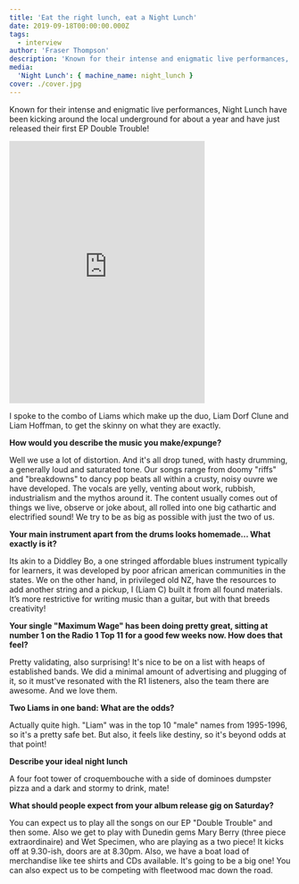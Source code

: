 ```yaml
---
title: 'Eat the right lunch, eat a Night Lunch'
date: 2019-09-18T00:00:00.000Z
tags:
  - interview
author: 'Fraser Thompson'
description: 'Known for their intense and enigmatic live performances, Night Lunch have been kicking around the local underground for about a year and have just released their first EP Double Trouble!'
media:
  'Night Lunch': { machine_name: night_lunch }
cover: ./cover.jpg
---
```


Known for their intense and enigmatic live performances, Night Lunch have been kicking around the local underground for about a year and have just released their first EP Double Trouble!

<iframe style="border: 0; width: 350px; height: 470px;" src="https://bandcamp.com/EmbeddedPlayer/album=4266599224/size=large/bgcol=ffffff/linkcol=0687f5/tracklist=false/transparent=true/" seamless><a href="http://nightlunch666.bandcamp.com/album/double-trouble">Double Trouble! by Night Lunch</a></iframe>

I spoke to the combo of Liams which make up the duo, Liam Dorf Clune and Liam Hoffman, to get the skinny on what they are exactly.

**How would you describe the music you make/expunge?**

Well we use a lot of distortion. And it's all drop tuned, with hasty drumming, a generally loud and saturated tone. Our songs range from doomy "riffs" and "breakdowns" to dancy pop beats all within a crusty, noisy ouvre we have developed. The vocals are yelly, venting about work, rubbish, industrialism and the mythos around it. The content usually comes out of things we live, observe or joke about, all rolled into one big cathartic and electrified sound! We try to be as big as possible with just the two of us.

**Your main instrument apart from the drums looks homemade... What exactly is it?**

Its akin to a Diddley Bo, a one stringed affordable blues instrument typically for learners, it was developed by poor african american communities in the states. We on the other hand, in privileged old NZ, have the resources to add another string and a pickup, I (Liam C) built it from all found materials. It’s more restrictive for writing music than a guitar, but with that breeds creativity!

**Your single "Maximum Wage" has been doing pretty great, sitting at number 1 on the Radio 1 Top 11 for a good few weeks now. How does that feel?**

Pretty validating, also surprising! It's nice to be on a list with heaps of established bands. We did a minimal amount of advertising and plugging of it, so it must've resonated with the R1 listeners, also the team there are awesome. And we love them.

**Two Liams in one band: What are the odds?**

Actually quite high. "Liam" was in the top 10 "male" names from 1995-1996, so it's a pretty safe bet. But also, it feels like destiny, so it's beyond odds at that point!

**Describe your ideal night lunch**

A four foot tower of croquembouche with a side of dominoes dumpster pizza and a dark and stormy to drink, mate!

**What should people expect from your album release gig on Saturday?**

You can expect us to play all the songs on our EP "Double Trouble" and then some. Also we get to play with Dunedin gems Mary Berry (three piece extraordinaire) and Wet Specimen, who are playing as a two piece! It kicks off at 9.30-ish, doors are at 8.30pm. Also, we have a boat load of merchandise like tee shirts and CDs available. It's going to be a big one! You can also expect us to be competing with fleetwood mac down the road.
